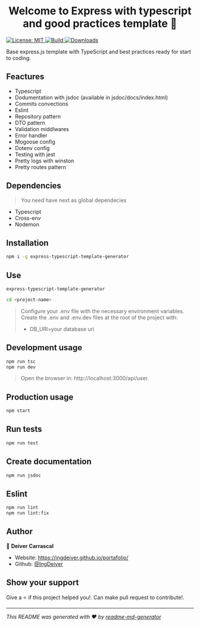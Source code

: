<h1 align="center">Welcome to Express with typescript and good practices template 👋</h1>
<p>
  <a href="#" target="_blank">
    <img alt="License: MIT" src="https://img.shields.io/badge/License-MIT-yellow.svg" />
  </a>
   <a href="#" target="_blank">
    <img alt="Build" src="https://img.shields.io/travis/IngDeiver/express-typescript-template-generator" />
  </a>
   <a href="#" target="_blank">
    <img alt="Downloads" src="https://img.shields.io/jsdelivr/npm/hw/express-typescript-template-generator" />
  </a>
  
</p>

Base express.js template with TypeScript and  best practices ready for start to coding.

## Feactures 
- Typescript
- Dodumentation with jsdoc (available in jsdoc/docs/index.html)
- Commits convections
- Eslint
- Repository pattern
- DTO pattern
- Validation middlwares
- Error handler
- Mogoose config
- Dotenv config
- Testing with jest
- Pretty logs with winston
- Pretty routes pattern

## Dependencies
> You need have next as global dependecies
- Typescript
- Cross-env
- Nodemon 

## Installation
```sh
npm i -g express-typescript-template-generator
```

## Use
```sh
express-typescript-template-generator
```
```sh
cd <project-name>
```
> Configure your .env file with the necessary environment variables.
> Create the .env and .env.dev files at the root of the project with:
> - DB_URI=your database uri

## Development usage

```sh
npm run tsc
npm run dev
```
> Open the browser in: http://localhost:3000/api/user.

## Production usage

```sh
npm start
```

## Run tests

```sh
npm run test
```

## Create documentation

```sh
npm run jsdoc
```

## Eslint

```sh
npm run lint
npm run lint:fix
```

## Author

👤 **Deiver Carrascal**

* Website: https://ingdeiver.github.io/portafolio/
* Github: [@IngDeiver](https://github.com/IngDeiver)

## Show your support

Give a ⭐️ if this project helped you!.
Can make pull request to contribute!.

***
_This README was generated with ❤️ by [readme-md-generator](https://github.com/kefranabg/readme-md-generator)_